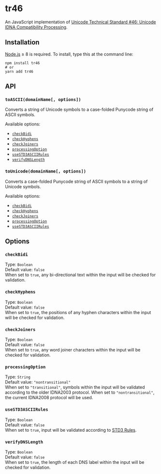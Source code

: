 # tr46

An JavaScript implementation of [Unicode Technical Standard #46: Unicode IDNA Compatibility Processing](https://unicode.org/reports/tr46/).

## Installation

[Node.js](http://nodejs.org) ≥ 8 is required. To install, type this at the command line:

```shell
npm install tr46
# or
yarn add tr46
```

## API

### `toASCII(domainName[, options])`

Converts a string of Unicode symbols to a case-folded Punycode string of ASCII symbols.

Available options:

* [`checkBidi`](#checkbidi)
* [`checkHyphens`](#checkhyphens)
* [`checkJoiners`](#checkjoiners)
* [`processingOption`](#processingoption)
* [`useSTD3ASCIIRules`](#usestd3asciirules)
* [`verifyDNSLength`](#verifydnslength)

### `toUnicode(domainName[, options])`

Converts a case-folded Punycode string of ASCII symbols to a string of Unicode symbols.

Available options:

* [`checkBidi`](#checkbidi)
* [`checkHyphens`](#checkhyphens)
* [`checkJoiners`](#checkjoiners)
* [`processingOption`](#processingoption)
* [`useSTD3ASCIIRules`](#usestd3asciirules)

## Options

### `checkBidi`

Type: `Boolean`  
Default value: `false`  
When set to `true`, any bi-directional text within the input will be checked for validation.

### `checkHyphens`

Type: `Boolean`  
Default value: `false`  
When set to `true`, the positions of any hyphen characters within the input will be checked for validation.

### `checkJoiners`

Type: `Boolean`  
Default value: `false`  
When set to `true`, any word joiner characters within the input will be checked for validation.

### `processingOption`

Type: `String`  
Default value: `"nontransitional"`  
When set to `"transitional"`, symbols within the input will be validated according to the older IDNA2003 protocol. When set to `"nontransitional"`, the current IDNA2008 protocol will be used.

### `useSTD3ASCIIRules`

Type: `Boolean`  
Default value: `false`  
When set to `true`, input will be validated according to [STD3 Rules](http://unicode.org/reports/tr46/#STD3_Rules).

### `verifyDNSLength`

Type: `Boolean`  
Default value: `false`  
When set to `true`, the length of each DNS label within the input will be checked for validation.
